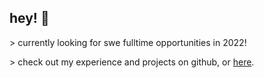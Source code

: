 ## hey! 👋

\> currently looking for swe fulltime opportunities in 2022!

\> check out my experience and projects on github, or [here](https://rockzhou.com).
